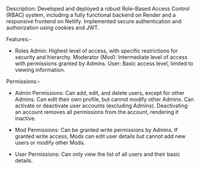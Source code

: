 Description:
Developed and deployed a robust Role-Based Access Control (RBAC) system, including a fully functional backend on Render and a responsive frontend on Netlify. Implemented secure authentication and authorization using cookies and JWT.

Features:-
- Roles
    Admin: Highest level of access, with specific restrictions for security and hierarchy.
    Moderator (Mod): Intermediate level of access with permissions granted by Admins.
    User: Basic access level, limited to viewing information.

Permissions:-
- Admin Permissions:
   Can add, edit, and delete users, except for other Admins.
   Can edit their own profile, but cannot modify other Admins.
   Can activate or deactivate user accounts (excluding Admins).
   Deactivating an account removes all permissions from the account, rendering it inactive.

- Mod Permissions:
   Can be granted write permissions by Admins.
   If granted write access, Mods can edit user details but cannot add new users or modify other Mods.

- User Permissions:
   Can only view the list of all users and their basic details.

